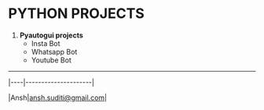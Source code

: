 # PYTHON PROJECTS

1. **Pyautogui projects**
    * Insta Bot
    * Whatsapp Bot
    * Youtube Bot
---
|----|---------------------|

|Ansh|ansh.suditi@gmail.com|

